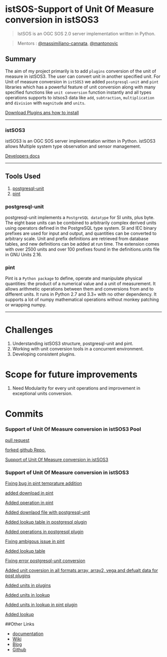 # istSOS-Support of Unit Of Measure conversion in istSOS3
> IstSOS is an OGC SOS 2.0 server implementation written in Python.

>Mentors : [@massimiliano-cannata](https://github.com/massimiliano-cannata), [@mantonovic](https://github.com/mantonovic)

## Summary

The aim of my project primarily is to add `plugins` conversion of the unit of measure in istSOS3. The user can convert unit in another specified unit. For Unit of measure conversion in `istSOS3` we added `postgresql-unit` and `pint` libraries which has a powerful feature of unit conversion along with many specified functions like `unit conversion` function instantly and all types operations supports to istsos3 data like `add`, `subtraction`, `multiplication` and `division` with `magnitude` and `units`.


[Download Plugins ans how to install](https://github.com/rahulworld/Support-of-Unit-Of-Measure-conversion-in-istSOS3/wiki/Wiki)

<!-- ![OAT Extension](images/quality1.png) -->

---
### istSOS3

istSOS3 is an OGC SOS server implementation written in Python. istSOS3 allows Multiple system type observation and sensor management.

[Developers docs](http://istsos.org/en/v3.0.0-Beta/index.html)

---
## Tools Used

1. [postgresql-unit](https://github.com/ChristophBerg/postgresql-unit)
2. [pint](https://github.com/hgrecco/pint)

### postgresql-unit

postgresql-unit implements a `PostgreSQL datatype` for SI units, plus byte. The eight base units can be combined to arbitrarily complex derived units using operators defined in the PostgreSQL type system. SI and IEC binary prefixes are used for input and output, and quantities can be converted to arbitrary scale. Unit and prefix definitions are retrieved from database tables, and new definitions can be added at run time. The extension comes with over 2500 units and over 100 prefixes found in the definitions.units file in GNU Units 2.16.

### pint

Pint is a `Python package` to define, operate and manipulate physical quantities: the product of a numerical value and a unit of measurement. It allows arithmetic operations between them and conversions from and to different units. It runs in Python 2.7 and 3.3+ with no other dependency. It supports a lot of numpy mathematical operations without monkey patching or wrapping numpy.

---


# Challenges
1. Understanding istSOS3 structure, postgresql-unit and pint.
2. Working with unit conversion tools in a concurrent environment.
3. Developing consistent plugins.

# Scope for future improvements
1. Need Modularity for every unit operations and improvement in exceptional units conversion.

# Commits

### Support of Unit Of Measure conversion in istSOS3 Pool

[pull request]()

[forked github Repo.](https://github.com/rahulworld/istsos3)

[Support of Unit Of Measure conversion in istSOS3](https://github.com/rahulworld/Support-of-Unit-Of-Measure-conversion-in-istSOS3/commits/master)

### Support of Unit Of Measure conversion in istSOS3

[Fixing bug in pint temprature addition](https://github.com/rahulworld/Support-of-Unit-Of-Measure-conversion-in-istSOS3/commit/d5461f4d2da3c6b897a6fe4bfc37faf6504094de)

[added download in pint](https://github.com/rahulworld/Support-of-Unit-Of-Measure-conversion-in-istSOS3/commit/cf30cbc83fbf0faeff259349fec47388e1decab3)

[Added operation in pint](https://github.com/rahulworld/Support-of-Unit-Of-Measure-conversion-in-istSOS3/commit/997f007a5dff5d57b51b6f463b4d9c61a7112a43)

[Added downlaod file with postgresql-unit](https://github.com/rahulworld/Support-of-Unit-Of-Measure-conversion-in-istSOS3/commit/3be4ff154f8c53fbf0f90383c6317cedec6648cc)

[Added lookup table in postgresql plugin](https://github.com/rahulworld/Support-of-Unit-Of-Measure-conversion-in-istSOS3/commit/7c5157ef8a38becc26553ed1a8acda4eb3f89ef6)

[Added operations in postgresql plugin](https://github.com/rahulworld/Support-of-Unit-Of-Measure-conversion-in-istSOS3/commit/9c4d1840c8dff6e17307990e25bb6412db3187fe)

[Fixing ambigous issue in pint](https://github.com/rahulworld/Support-of-Unit-Of-Measure-conversion-in-istSOS3/commit/0c449859be1844ce847b96d0d28637dea8b2b68a)

[Added lookup table](https://github.com/rahulworld/Support-of-Unit-Of-Measure-conversion-in-istSOS3/commit/f119d901902f0212300f842271e43d6f6901e2db)

[Fixing error postgresql-unit conversion](https://github.com/rahulworld/Support-of-Unit-Of-Measure-conversion-in-istSOS3/commit/d79a3680c88dd7f7bd75b76912b4b9ef3ad47420)

[Added unit coversion in all formats array, array2, vega and defualt data for post plugins](https://github.com/rahulworld/Support-of-Unit-Of-Measure-conversion-in-istSOS3/commit/b3170f1d1a59a1a5ca41545ff2318a449d07333c)

[Added units in plugins](https://github.com/rahulworld/Support-of-Unit-Of-Measure-conversion-in-istSOS3/commit/9c4d1840c8dff6e17307990e25bb6412db3187fe)

[Added units in lookup](https://github.com/rahulworld/Support-of-Unit-Of-Measure-conversion-in-istSOS3/commit/11f032bfabfb49facefbd67f447912a8a116cf83)

[Added units in lookup in pint plugin](https://github.com/rahulworld/Support-of-Unit-Of-Measure-conversion-in-istSOS3/commit/4cbea439693ba60156a0a5d4139163d72d4a5cc0)

[Added lookup](https://github.com/rahulworld/Support-of-Unit-Of-Measure-conversion-in-istSOS3/commit/cf30cbc83fbf0faeff259349fec47388e1decab3)

##Other Links
* [documentation](https://github.com/rahulworld/Support-of-Unit-Of-Measure-conversion-in-istSOS3/wiki/Wiki)
* [Wiki](https://wiki.osgeo.org/wiki/GSoC_18:_istSOS-Support_of_Unit_Of_Measure_conversion_in_istSOS3)
* [Blog](https://rahulworld.github.io/GSoC18.html)
* [Github](https://github.com/rahulworld)